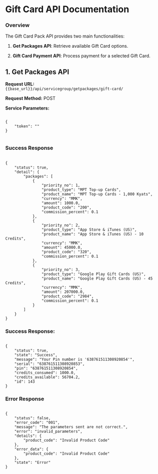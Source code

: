 # Gift Card API Documentation

### Overview

The Gift Card Pack API provides two main functionalities:

1. **Get Packages API**: Retrieve available Gift Card options.

2. **Gift Card Payment API**: Process payment for a selected Gift Card.

## 1. Get Packages API

**Request URL:**  
`{{base_url}}/api/servicegroup/getpackages/gift-card/`

**Request Method:** POST

**Service Parameters:**

<pre><code class="json">
{
    "token": "<token>"
}

</code></pre>

### Success Response
<pre><code class="json">
{
    "status": true,
    "detail": {
        "packages": [
            {
                "priority_no": 1,
                "product_type": "MPT Top-up Cards",
                "product_name": "MPT Top-up Cards - 1,000 Kyats",
                "currency": "MMK",
                "amount": 1000.0,
                "product_code": "200",
                "commission_percent": 0.1
            },
            {
                "priority_no": 2,
                "product_type": "App Store & iTunes (US)",
                "product_name": "App Store & iTunes (US) - 10 Credits",
                "currency": "MMK",
                "amount": 45000.0,
                "product_code": "320",
                "commission_percent": 0.1
            },
            {
                "priority_no": 3,
                "product_type": "Google Play Gift Cards (US)",
                "product_name": "Google Play Gift Cards (US) - 45 Credits",
                "currency": "MMK",
                "amount": 207000.0,
                "product_code": "2984",
                "commission_percent": 0.1
            }
        ]
    }
}
</code></pre>

### Success Response:

<pre><code class="json">
{
    "status": true,
    "state": "Success",
    "message": "Your Pin number is '638761511308920854'",
    "serial": "638761511308920853",
    "pin": "638761511308920854",
    "credits_consumed": 1000.0,
    "credits_available": 56704.2,
    "id": 143
}
</code></pre>

### Error Response

<pre><code class="json">
{
    "status": false,
    "error_code": "001",
    "message": "The parameters sent are not correct.",
    "error": "invalid_parameters",
    "details": {
        "product_code": "Invalid Product Code"
    },
    "error_data": {
        "product_code": "Invalid Product Code"
    },
    "state": "Error"
}

</code></pre>